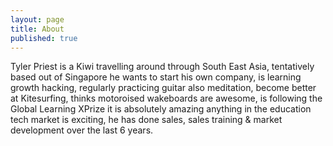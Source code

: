 ```yaml
---
layout: page
title: About
published: true
---
```


Tyler Priest is a Kiwi travelling around through South East Asia, tentatively based out of Singapore he wants to start his own company, is learning growth hacking, regularly practicing guitar also meditation, become better at Kitesurfing, thinks motoroised wakeboards are awesome, is following the Global Learning XPrize it is absolutely amazing anything in the education tech market is exciting, he has done sales, sales training & market development over the last 6 years.